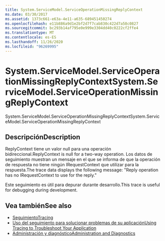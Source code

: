 ```yaml
---
title: System.ServiceModel.ServiceOperationMissingReplyContext
ms.date: 03/30/2017
ms.assetid: 1373c661-e63a-4e11-a635-689451450274
ms.openlocfilehash: e11b886a9d1e2bf2d7f7cab830c422d7a58c0827
ms.sourcegitcommit: bc293b14af795e0e999e3304dd40c0222cf2ffe4
ms.translationtype: MT
ms.contentlocale: es-ES
ms.lasthandoff: 11/26/2020
ms.locfileid: "96269995"
---
```

# <a name="systemservicemodelserviceoperationmissingreplycontext"></a><span data-ttu-id="a8e20-102">System.ServiceModel.ServiceOperationMissingReplyContext</span><span class="sxs-lookup"><span data-stu-id="a8e20-102">System.ServiceModel.ServiceOperationMissingReplyContext</span></span>

<span data-ttu-id="a8e20-103">System.ServiceModel.ServiceOperationMissingReplyContext</span><span class="sxs-lookup"><span data-stu-id="a8e20-103">System.ServiceModel.ServiceOperationMissingReplyContext</span></span>  
  
## <a name="description"></a><span data-ttu-id="a8e20-104">Descripción</span><span class="sxs-lookup"><span data-stu-id="a8e20-104">Description</span></span>  

 <span data-ttu-id="a8e20-105">ReplyContext tiene un valor null para una operación bidireccional.</span><span class="sxs-lookup"><span data-stu-id="a8e20-105">ReplyContext is null for a two-way operation.</span></span> <span data-ttu-id="a8e20-106">Los datos de seguimiento muestran un mensaje en el que se informa de que la operación de respuesta no tiene ningún IRequestContext que utilizar para la respuesta.</span><span class="sxs-lookup"><span data-stu-id="a8e20-106">The trace data displays the following message: "Reply operation has no IRequestContext to use for the reply."</span></span>  
  
 <span data-ttu-id="a8e20-107">Este seguimiento es útil para depurar durante desarrollo.</span><span class="sxs-lookup"><span data-stu-id="a8e20-107">This trace is useful for debugging during development.</span></span>  
  
## <a name="see-also"></a><span data-ttu-id="a8e20-108">Vea también</span><span class="sxs-lookup"><span data-stu-id="a8e20-108">See also</span></span>

- [<span data-ttu-id="a8e20-109">Seguimiento</span><span class="sxs-lookup"><span data-stu-id="a8e20-109">Tracing</span></span>](index.md)
- [<span data-ttu-id="a8e20-110">Uso del seguimiento para solucionar problemas de su aplicación</span><span class="sxs-lookup"><span data-stu-id="a8e20-110">Using Tracing to Troubleshoot Your Application</span></span>](using-tracing-to-troubleshoot-your-application.md)
- [<span data-ttu-id="a8e20-111">Administración y diagnóstico</span><span class="sxs-lookup"><span data-stu-id="a8e20-111">Administration and Diagnostics</span></span>](../index.md)
